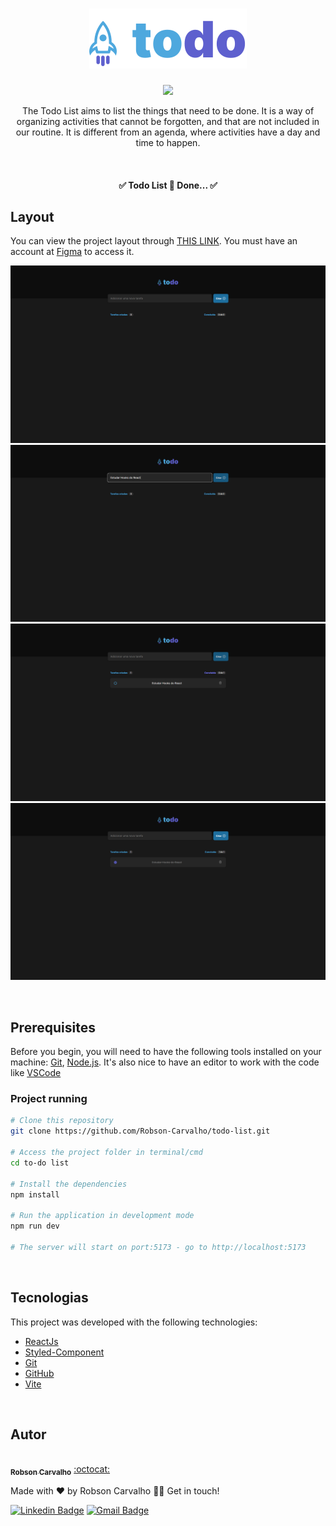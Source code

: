 <h1 align="center">
  <img alt="License" src="https://raw.githubusercontent.com/Robson-Carvalho/todo-list/af8f0b81735f870f3930dccd7121bff82805d183/src/assets/logo.svg">
</h1>

<p align="center">
  <a href="https://todo-list-three-chi.vercel.app/">
    <img src="http://img.shields.io/static/v1?laabel=STATUS&message=In%20Production&color=GREEN&style=for-the-badge"/>
  </a>
</p>

<p align="center">The Todo List aims to list the things that need to be done. It is a way of organizing activities that cannot be forgotten, and that are not included in our routine. It is different from an agenda, where activities have a day and time to happen.</p>

<br>
<h4 align="center"> 
	✅  Todo List 🚀 Done...  ✅
</h4>


## Layout

You can view the project layout through [THIS LINK](https://www.figma.com/file/TPpfCmc2zp61ww6SWGnOgd/ToDo-Tutorial?t=6IY1rQESVpNaQ7R1-0). You must have an account at [Figma](https://figma.com) to access it.


<p align="center">
  <img alt="License" src="https://github.com/Robson-Carvalho/todo-list/blob/main/images/1.png?raw=true">
  <img alt="License" src="https://github.com/Robson-Carvalho/todo-list/blob/main/images/2.png?raw=true">
  <img alt="License" src="https://github.com/Robson-Carvalho/todo-list/blob/main/images/3.png?raw=true">
  <img alt="License" src="https://github.com/Robson-Carvalho/todo-list/blob/main/images/4.png?raw=true">
</p>

<br>

## Prerequisites

Before you begin, you will need to have the following tools installed on your machine:
[Git](https://git-scm.com), [Node.js](https://nodejs.org/en/).
It's also nice to have an editor to work with the code like [VSCode](https://code.visualstudio.com/)

### Project running

```bash
# Clone this repository
git clone https://github.com/Robson-Carvalho/todo-list.git

# Access the project folder in terminal/cmd
cd to-do list

# Install the dependencies
npm install

# Run the application in development mode
npm run dev

# The server will start on port:5173 - go to http://localhost:5173
```

<br>

## Tecnologias

This project was developed with the following technologies:

- [ReactJs](https://reactjs.org/)
- [Styled-Component](https://styled-components.com/)
- [Git](https://git-scm.com/)
- [GitHub](https://github.com/)
- [Vite](https://vitejs.dev/)

<br>

## Autor
<a href="https://github.com/Robson-Carvalho">
 <img style="border-radius="50px; src="https://avatars.githubusercontent.com/u/82351564?v=4" width="100px;" alt=""/>
 <br />
 <sub><b>Robson Carvalho</b></sub></a> <a href="https://github.com/Robson-Carvalho" title="GitHub">:octocat:</a>


Made with ❤️ by Robson Carvalho 👋🏽 Get in touch!

[![Linkedin Badge](https://img.shields.io/badge/-Robson-blue?style=flat-square&logo=Linkedin&logoColor=white&link=https://www.linkedin.com/in/devrobson/)](https://www.linkedin.com/in/devrobson/)
[![Gmail Badge](https://img.shields.io/badge/-robson73904@gmail.com-c14438?style=flat-square&logo=Gmail&logoColor=white&link=mailto:robson73904@gmail.com)](mailto:robson73904@gmail.com)
